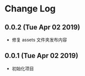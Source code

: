 # Change Log

## 0.0.2 (Tue Apr 02 2019)

-   修复 assets 文件夹发布内容

## 0.0.1 (Tue Apr 02 2019)

-   初始化项目
